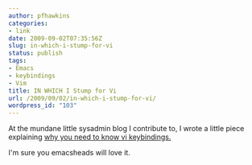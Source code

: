 ```yaml
---
author: pfhawkins
categories:
- link
date: 2009-09-02T07:35:56Z
slug: in-which-i-stump-for-vi
status: publish
tags:
- Emacs
- keybindings
- Vim
title: IN WHICH I Stump for Vi
url: /2009/09/02/in-which-i-stump-for-vi/
wordpress_id: "103"
---
```


At the mundane little sysadmin blog I contribute to, I wrote a little piece
explaining [why you need to know vi
keybindings.](https://web.archive.org/web/20091202043219/http://ihopesolution.com/2009/08/emacs-vs-vi-keybindings)

I'm sure you emacsheads will love it.

